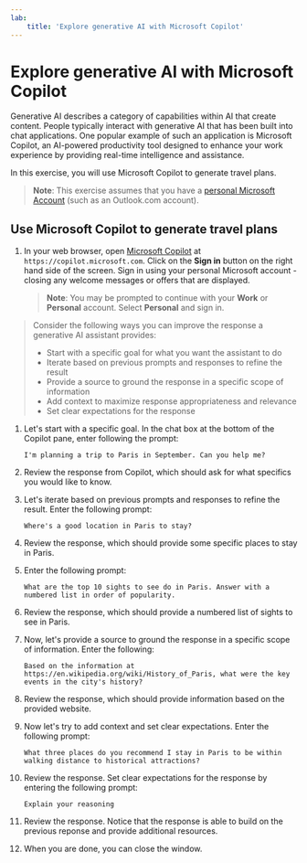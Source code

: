 ```yaml
---
lab:
    title: 'Explore generative AI with Microsoft Copilot'
---
```

# Explore generative AI with Microsoft Copilot

Generative AI describes a category of capabilities within AI that create content. People typically interact with generative AI that has been built into chat applications. One popular example of such an application is Microsoft Copilot, an AI-powered productivity tool designed to enhance your work experience by providing real-time intelligence and assistance. 

In this exercise, you will use Microsoft Copilot to generate travel plans.

> **Note**: This exercise assumes that you have a [personal Microsoft Account](https://signup.live.com) (such as an Outlook.com account).

## Use Microsoft Copilot to generate travel plans

1. In your web browser, open [Microsoft Copilot](https://copilot.microsoft.com) at `https://copilot.microsoft.com`. Click on the **Sign in** button on the right hand side of the screen. Sign in using your personal Microsoft account - closing any welcome messages or offers that are displayed.

    >**Note**: You may be prompted to continue with your **Work** or  **Personal** account. Select **Personal** and sign in. 

> Consider the following ways you can improve the response a generative AI assistant provides:
> - Start with a specific goal for what you want the assistant to do
> - Iterate based on previous prompts and responses to refine the result
> - Provide a source to ground the response in a specific scope of information
> - Add context to maximize response appropriateness and relevance
> - Set clear expectations for the response

1. Let's start with a specific goal. In the chat box at the bottom of the Copilot pane, enter following the prompt:

    ```prompt
    I'm planning a trip to Paris in September. Can you help me?
    ```

1. Review the response from Copilot, which should ask for what specifics you would like to know.
 
1. Let's iterate based on previous prompts and responses to refine the result. Enter the following prompt:

    ```prompt
    Where's a good location in Paris to stay? 
    ```

1. Review the response, which should provide some specific places to stay in Paris.

1. Enter the following prompt: 

    ```prompt
    What are the top 10 sights to see do in Paris. Answer with a numbered list in order of popularity.
    ```

1. Review the response, which should provide a numbered list of sights to see in Paris.

1. Now, let's provide a source to ground the response in a specific scope of information. Enter the following: 
    
    ```prompt
    Based on the information at https://en.wikipedia.org/wiki/History_of_Paris, what were the key events in the city's history?
    ```

1. Review the response, which should provide information based on the provided website. 

1. Now let's try to add context and set clear expectations. Enter the following prompt: 

    ```prompt
    What three places do you recommend I stay in Paris to be within walking distance to historical attractions? 
    ```

1. Review the response. Set clear expectations for the response by entering the following prompt: 

    ```prompt
    Explain your reasoning
    ```

1. Review the response. Notice that the response is able to build on the previous reponse and provide additional resources. 

1. When you are done, you can close the window. 